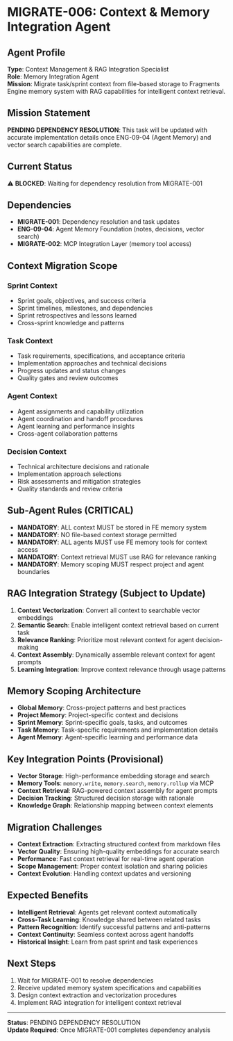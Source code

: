 # MIGRATE-006: Context & Memory Integration Agent

## Agent Profile
**Type**: Context Management & RAG Integration Specialist  
**Role**: Memory Integration Agent  
**Mission**: Migrate task/sprint context from file-based storage to Fragments Engine memory system with RAG capabilities for intelligent context retrieval.

## Mission Statement
**PENDING DEPENDENCY RESOLUTION**: This task will be updated with accurate implementation details once ENG-09-04 (Agent Memory) and vector search capabilities are complete.

## Current Status
⚠️ **BLOCKED**: Waiting for dependency resolution from MIGRATE-001

## Dependencies
- **MIGRATE-001**: Dependency resolution and task updates
- **ENG-09-04**: Agent Memory Foundation (notes, decisions, vector search)
- **MIGRATE-002**: MCP Integration Layer (memory tool access)

## Context Migration Scope
### **Sprint Context**
- Sprint goals, objectives, and success criteria
- Sprint timelines, milestones, and dependencies
- Sprint retrospectives and lessons learned
- Cross-sprint knowledge and patterns

### **Task Context**
- Task requirements, specifications, and acceptance criteria
- Implementation approaches and technical decisions
- Progress updates and status changes
- Quality gates and review outcomes

### **Agent Context**
- Agent assignments and capability utilization
- Agent coordination and handoff procedures
- Agent learning and performance insights
- Cross-agent collaboration patterns

### **Decision Context**
- Technical architecture decisions and rationale
- Implementation approach selections
- Risk assessments and mitigation strategies
- Quality standards and review criteria

## Sub-Agent Rules (CRITICAL)
- **MANDATORY**: ALL context MUST be stored in FE memory system
- **MANDATORY**: NO file-based context storage permitted
- **MANDATORY**: ALL agents MUST use FE memory tools for context access
- **MANDATORY**: Context retrieval MUST use RAG for relevance ranking
- **MANDATORY**: Memory scoping MUST respect project and agent boundaries

## RAG Integration Strategy (Subject to Update)
1. **Context Vectorization**: Convert all context to searchable vector embeddings
2. **Semantic Search**: Enable intelligent context retrieval based on current task
3. **Relevance Ranking**: Prioritize most relevant context for agent decision-making
4. **Context Assembly**: Dynamically assemble relevant context for agent prompts
5. **Learning Integration**: Improve context relevance through usage patterns

## Memory Scoping Architecture
- **Global Memory**: Cross-project patterns and best practices
- **Project Memory**: Project-specific context and decisions
- **Sprint Memory**: Sprint-specific goals, tasks, and outcomes
- **Task Memory**: Task-specific requirements and implementation details
- **Agent Memory**: Agent-specific learning and performance data

## Key Integration Points (Provisional)
- **Vector Storage**: High-performance embedding storage and search
- **Memory Tools**: `memory.write`, `memory.search`, `memory.rollup` via MCP
- **Context Retrieval**: RAG-powered context assembly for agent prompts
- **Decision Tracking**: Structured decision storage with rationale
- **Knowledge Graph**: Relationship mapping between context elements

## Migration Challenges
- **Context Extraction**: Extracting structured context from markdown files
- **Vector Quality**: Ensuring high-quality embeddings for accurate search
- **Performance**: Fast context retrieval for real-time agent operation
- **Scope Management**: Proper context isolation and sharing policies
- **Context Evolution**: Handling context updates and versioning

## Expected Benefits
- **Intelligent Retrieval**: Agents get relevant context automatically
- **Cross-Task Learning**: Knowledge shared between related tasks
- **Pattern Recognition**: Identify successful patterns and anti-patterns
- **Context Continuity**: Seamless context across agent handoffs
- **Historical Insight**: Learn from past sprint and task experiences

## Next Steps
1. Wait for MIGRATE-001 to resolve dependencies
2. Receive updated memory system specifications and capabilities
3. Design context extraction and vectorization procedures
4. Implement RAG integration for intelligent context retrieval

---
**Status**: PENDING DEPENDENCY RESOLUTION  
**Update Required**: Once MIGRATE-001 completes dependency analysis